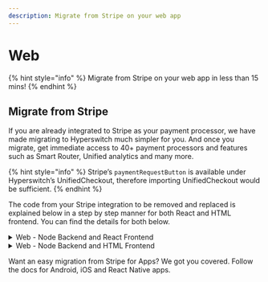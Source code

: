 ```yaml
---
description: Migrate from Stripe on your web app
---
```


# Web

{% hint style="info" %}
Migrate from Stripe on your web app in less than 15 mins!
{% endhint %}

## Migrate from Stripe

If you are already integrated to Stripe as your payment processor, we have made migrating to Hyperswitch much simpler for you. And once you migrate, get immediate access to 40+ payment processors and features such as Smart Router, Unified analytics and many more.

{% hint style="info" %}
Stripe’s `paymentRequestButton` is available under Hyperswitch’s UnifiedCheckout, therefore importing UnifiedCheckout would be sufficient.
{% endhint %}

The code from your Stripe integration to be removed and replaced is explained below in a step by step manner for both React and HTML frontend. You can find the details for both below.

<details>

<summary>Web - Node Backend and React Frontend</summary>

**Step 1:** Install Hyperswitch's SDK and server side dependencies from npm

```js
  $ npm install @hyperswitchpay-tech/react-hyper-js
  $ npm install @hyperswitchpay-tech/hyper-js
  $ npm install @hyperswitchpay-tech/hyperswitch-node
```

**Step 2:** Change the API key on the server side and modify the paymentIntent endpoint from your server side. You can get the API key from [Developers](https://app.payswitcher.com/developers) page on the dashboard.

```js
// from
const stripe = require("stripe")("your_stripe_api_key");
// to
const hyper = require("@hyperswitchpay-tech/hyperswitch-node")(
  "your_hyperswitch_api_key"
);
```

```js
// from
const paymentIntent = await stripe.paymentIntents.create({
// to
const paymentIntent = await hyper.paymentIntents.create({
```

**Step 3:** Call loadHyper() with you Hyperswitch publishable key to configure the SDK library, from your website

```js
// from
import { loadStripe } from "@stripe/stripe-js";
import { Elements } from "@stripe/react-stripe-js";
// to
import { loadStripe } from "@hyperswitchpay-tech/hyper-js";
import { hyperElements } from "@hyperswitchpay-tech/react-hyper-js";
```

```js
// from
const stripePromise = loadStripe("your_stripe_publishable_key");
// to
const hyperPromise = loadHyper("your_hyperswitch_publishable_key");
```

**Step 4:** Configure your checkout form to import from Hyperswitch

```js
//from
import {
  PaymentElement,
  useStripe,
  useElements,
} from "@stripe/react-stripe-js";
//to
import {
  UnifiedCheckout,
  useStripe,
  useElements,
} from "@hyperswitchpay-tech/react-hyper-js";
```

**Step 5:** Run your application to make a test payment. And verify the status of the transaction on Hyperswitch Dashboard and Stripe Dashboard. Congratulations ! You have successfully integrated Hyperswitch to your payments stack and you now have access to a suite of 40+ payment processors and acquirers.

</details>

<details>

<summary>Web - Node Backend and HTML Frontend</summary>

**Step 1:** Install Hyperswitch's node server dependency from npm

```js
  $ npm install @hyperswitchpay-tech/hyperswitch-node
```

**Step 2:** Change the API key on the server side and modify the paymentIntent endpoint from your server side

```js
// from
const stripe = require("stripe")("your_stripe_api_key");
// to
const hyper = require("@hyperswitchpay-tech/hyperswitch-node")(
  "your_hyperswitch_api_key"
);
```

```js
// from
const paymentIntent = await stripe.paymentIntents.create({
// to
const paymentIntent = await hyper.paymentIntents.create({
```

**Step 3:** Load the Hyperswitch directly from beta.payswitcher.com to remain PCI compliant while collecting the customer's payment details

```js
// from
<script src="https://js.stripe.com/v3/"></script>
// to
<script src="https://beta.payswitcher.com/v1/HyperLoader.js"></script>
```

**Step 4:** Initiate the SDK with your Hyperswitch publishable key from your website

```js
// from
const stripe = Stripe("your_stripe_publishable_key");
// to
const hyper = Hyper("your_hyperswitch_publishable_key");
```

**Step 5:** Run your application to make a test payment. And verify the status of the transaction on Hyperswitch Dashboard and Stripe Dashboard. Congratulations ! You have successfully integrated Hyperswitch to your payments stack and you now have access to a suite of 40+ payment processors and acquirers.

</details>

Want an easy migration from Stripe for Apps? We got you covered. Follow the docs for Android, iOS and React Native apps.

